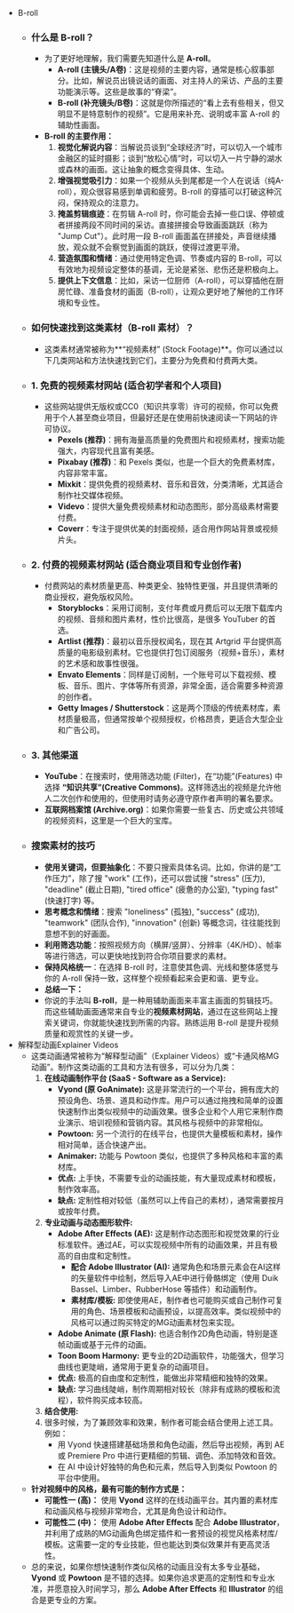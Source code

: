 - B-roll
    - ### 什么是 B-roll？
        - 为了更好地理解，我们需要先知道什么是 **A-roll**。
            - **A-roll (主镜头/A卷)**：这是视频的主要内容，通常是核心叙事部分。比如，解说员出镜说话的画面、对主持人的采访、产品的主要功能演示等。这些是故事的“脊梁”。
            - **B-roll (补充镜头/B卷)**：这就是你所描述的“看上去有些相关，但又明显不是特意制作的视频”。它是用来补充、说明或丰富 A-roll 的辅助性画面。
        - **B-roll 的主要作用：**
            1. **视觉化解说内容**：当解说员谈到“全球经济”时，可以切入一个城市金融区的延时摄影；谈到“放松心情”时，可以切入一片宁静的湖水或森林的画面。这让抽象的概念变得具体、生动。
            2. **增强视觉吸引力**：如果一个视频从头到尾都是一个人在说话（纯A-roll），观众很容易感到单调和疲劳。B-roll 的穿插可以打破这种沉闷，保持观众的注意力。
            3. **掩盖剪辑痕迹**：在剪辑 A-roll 时，你可能会去掉一些口误、停顿或者拼接两段不同时间的采访。直接拼接会导致画面跳跃（称为 "Jump Cut"）。此时用一段 B-roll 画面盖在拼接处，声音继续播放，观众就不会察觉到画面的跳跃，使得过渡更平滑。
            4. **营造氛围和情绪**：通过使用特定色调、节奏或内容的 B-roll，可以有效地为视频设定整体的基调，无论是紧张、悲伤还是积极向上。
            5. **提供上下文信息**：比如，采访一位厨师（A-roll），可以穿插他在厨房忙碌、准备食材的画面（B-roll），让观众更好地了解他的工作环境和专业性。
    - ### 如何快速找到这类素材（B-roll 素材）？
        - 这类素材通常被称为**“视频素材” (Stock Footage)**。你可以通过以下几类网站和方法快速找到它们，主要分为免费和付费两大类。
    - ### 1. 免费的视频素材网站 (适合初学者和个人项目)
        - 这些网站提供无版权或CC0（知识共享零）许可的视频，你可以免费用于个人甚至商业项目，但最好还是在使用前快速阅读一下网站的许可协议。
            - **Pexels (推荐)**：拥有海量高质量的免费图片和视频素材，搜索功能强大，内容现代且富有美感。
            - **Pixabay (推荐)**：和 Pexels 类似，也是一个巨大的免费素材库，内容非常丰富。
            - **Mixkit**：提供免费的视频素材、音乐和音效，分类清晰，尤其适合制作社交媒体视频。
            - **Videvo**：提供大量免费视频素材和动态图形，部分高级素材需要付费。
            - **Coverr**：专注于提供优美的封面视频，适合用作网站背景或视频片头。
    - ### 2. 付费的视频素材网站 (适合商业项目和专业创作者)
        - 付费网站的素材质量更高、种类更全、独特性更强，并且提供清晰的商业授权，避免版权风险。
            - **Storyblocks**：采用订阅制，支付年费或月费后可以无限下载库内的视频、音频和图片素材，性价比很高，是很多 YouTuber 的首选。
            - **Artlist (推荐)**：最初以音乐授权闻名，现在其 Artgrid 平台提供高质量的电影级别素材。它也提供打包订阅服务（视频+音乐），素材的艺术感和故事性很强。
            - **Envato Elements**：同样是订阅制，一个账号可以下载视频、模板、音乐、图片、字体等所有资源，非常全面，适合需要多种资源的创作者。
            - **Getty Images / Shutterstock**：这是两个顶级的传统素材库，素材质量极高，但通常按单个视频授权，价格昂贵，更适合大型企业和广告公司。
    - ### 3. 其他渠道
        - **YouTube**：在搜索时，使用筛选功能 (Filter)，在“功能”(Features) 中选择 **“知识共享”(Creative Commons)**。这样筛选出的视频是允许他人二次创作和使用的，但使用时请务必遵守原作者声明的署名要求。
        - **互联网档案馆 (Archive.org)**：如果你需要一些复古、历史或公共领域的视频资料，这里是一个巨大的宝库。
    - ### 搜索素材的技巧
        - **使用关键词，但要抽象化**：不要只搜索具体名词。比如，你讲的是“工作压力”，除了搜 "work" (工作)，还可以尝试搜 "stress" (压力), "deadline" (截止日期), "tired office" (疲惫的办公室), "typing fast" (快速打字) 等。
        - **思考概念和情绪**：搜索 "loneliness" (孤独), "success" (成功), "teamwork" (团队合作), "innovation" (创新) 等概念词，往往能找到意想不到的好画面。
        - **利用筛选功能**：按照视频方向（横屏/竖屏）、分辨率（4K/HD）、帧率等进行筛选，可以更快地找到符合你项目要求的素材。
        - **保持风格统一**：在选择 B-roll 时，注意使其色调、光线和整体感觉与你的 A-roll 保持一致，这样整个视频看起来会更和谐、更专业。
        - **总结一下：**
        - 你说的手法叫 **B-roll**，是一种用辅助画面来丰富主画面的剪辑技巧。而这些辅助画面通常来自专业的**视频素材网站**，通过在这些网站上搜索关键词，你就能快速找到所需的内容。熟练运用 B-roll 是提升视频质量和观赏性的关键一步。
-  解释型动画Explainer Videos
    - 这类动画通常被称为“解释型动画”（Explainer Videos）或“卡通风格MG动画”。制作这类动画的工具和方法有很多，可以分为几类：
        1. **在线动画制作平台 (SaaS - Software as a Service):**
            - **Vyond (原 GoAnimate):** 这是非常流行的一个平台，拥有庞大的预设角色、场景、道具和动作库。用户可以通过拖拽和简单的设置快速制作出类似视频中的动画效果。很多企业和个人用它来制作商业演示、培训视频和营销内容。其风格与视频中的非常相似。
            - **Powtoon:** 另一个流行的在线平台，也提供大量模板和素材，操作相对简单，适合快速产出。
            - **Animaker:** 功能与 Powtoon 类似，也提供了多种风格和丰富的素材库。
            - **优点:** 上手快，不需要专业的动画技能，有大量现成素材和模板，制作效率高。
            - **缺点:** 定制性相对较低（虽然可以上传自己的素材），通常需要按月或按年付费。
        2. **专业动画与动态图形软件:**
            - **Adobe After Effects (AE):** 这是制作动态图形和视觉效果的行业标准软件。通过AE，可以实现视频中所有的动画效果，并且有极高的自由度和定制性。
                - **配合 Adobe Illustrator (AI):** 通常角色和场景元素会在AI这样的矢量软件中绘制，然后导入AE中进行骨骼绑定（使用 Duik Bassel、Limber、RubberHose 等插件）和动画制作。
                - **素材库/模板:** 即使使用AE，制作者也可能购买或自己制作可复用的角色、场景模板和动画预设，以提高效率。类似视频中的风格可以通过购买特定的MG动画素材包来实现。
            - **Adobe Animate (原 Flash):** 也适合制作2D角色动画，特别是逐帧动画或基于元件的动画。
            - **Toon Boom Harmony:** 更专业的2D动画软件，功能强大，但学习曲线也更陡峭，通常用于更复杂的动画项目。
            - **优点:** 极高的自由度和定制性，能做出非常精细和独特的效果。
            - **缺点:** 学习曲线陡峭，制作周期相对较长（除非有成熟的模板和流程），软件购买成本较高。
        3. **结合使用:**
        4. 很多时候，为了兼顾效率和效果，制作者可能会结合使用上述工具。例如：
            - 用 Vyond 快速搭建基础场景和角色动画，然后导出视频，再到 AE 或 Premiere Pro 中进行更精细的剪辑、调色、添加特效和音效。
            - 在 AI 中设计好独特的角色和元素，然后导入到类似 Powtoon 的平台中使用。
    - **针对视频中的风格，最有可能的制作方式是：**
        - **可能性一 (高)：** 使用 **Vyond** 这样的在线动画平台。其内置的素材库和动画风格与视频非常吻合，尤其是角色设计和动作。
        - **可能性二 (中)：** 使用 **Adobe After Effects** 配合 **Adobe Illustrator**，并利用了成熟的MG动画角色绑定插件和一套预设的视觉风格素材库/模板。这需要一定的专业技能，但也能达到类似效果并有更高灵活性。
    - 总的来说，如果你想快速制作类似风格的动画且没有太多专业基础，**Vyond** 或 **Powtoon** 是不错的选择。如果你追求更高的定制性和专业水准，并愿意投入时间学习，那么 **Adobe After Effects** 和 **Illustrator** 的组合是更专业的方案。
